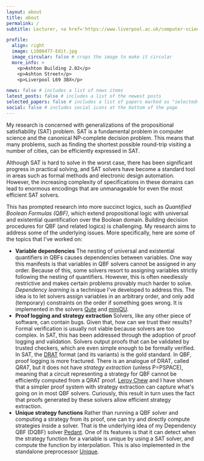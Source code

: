 ```yaml
---
layout: about
title: about
permalink: /
subtitle: Lecturer, <a href='https://www.liverpool.ac.uk/computer-science/'>Department of Computer Science, University of Liverpool</a>

profile:
  align: right
  image: L1008477-Edit.jpg
  image_circular: false # crops the image to make it circular
  more_info: >
    <p>Ashton Building 2.02</p>
    <p>Ashton Street</p>
    <p>Liverpool L69 3BX</p>

news: false # includes a list of news items
latest_posts: false # includes a list of the newest posts
selected_papers: false # includes a list of papers marked as "selected={true}"
social: false # includes social icons at the bottom of the page
---
```


My research is concerned with generalizations of the propositional satisfiability (SAT) problem. SAT is a fundamental problem in computer science and the canonical NP-complete decision problem. This means that many problems, such as finding the shortest possible round-trip visiting a number of cities, can be efficiently expressed in SAT.

Although SAT is hard to solve in the worst case, there has been significant progress in practical solving, and SAT solvers have become a standard tool in areas such as formal methods and electronic design automation. However, the increasing complexity of specifications in these domains can lead to enormous encodings that are unmanageable for even the most efficient SAT solvers.

This has prompted research into more succinct logics, such as *Quantified Boolean Formulas (QBF)*, which extend propositional logic with universal and existential quantification over the Boolean domain. Building decision procedures for QBF (and related logics) is challenging. My research aims to address some of the underlying issues. More specifically, here are some of the topics that I've worked on:

- **Variable dependencies** The nesting of universal and existential quantifiers in QBFs causes dependencies between variables. One way this manifests is that variables in QBF solvers cannot be assigned in any order. Because of this, some solvers resort to assigning variables strictly following the nesting of quantifiers. However, this is often needlessly restrictive and makes certain problems provably much harder to solve. *Dependency learning* is a technique I've developed to address this. The idea is to let solvers assign variables in an arbitrary order, and only add (temporary) constraints on the order if something goes wrong. It is implemented in the solvers [Qute](https://github.com/fslivovsky/qute) and [miniQU](https://github.com/fslivovsky/miniQU).
- **Proof logging and strategy extraction** Solvers, like any other piece of software, can contain bugs. Given that, how can we trust their results? Formal verification is usually not viable because solvers are too complex. In SAT, this has been addressed through the adoption of proof logging and validation. Solvers output proofs that can be validated by trusted checkers, which are even simple enough to be formally verified. In SAT, the [DRAT](https://www.cs.utexas.edu/~marijn/drat-trim/) format (and its variants) is the gold standard. In QBF, proof logging is more fractured. There is an analogue of DRAT, called *QRAT*, but it does not have *strategy extraction* (unless P=PSPACE), meaning that a circuit representing a strategy for QBF cannot be efficiently computed from a QRAT proof. [Leroy Chew](https://leroychew.wordpress.com/) and I have shown that a simpler proof system with strategy extraction can capture what's going on in most QBF solvers. Curiously, this result in turn uses the fact that proofs generated by these solvers allow efficient strategy extraction.
- **Unique strategy functions** Rather than running a QBF solver and computing a strategy from its proof, one can try and directly compute strategies inside a solver. That is the underlying idea of my Dependency QBF (DQBF) solver [Pedant](https://github.com/fslivovsky/pedant-solver). One of its features is that it can detect when the strategy function for a variable is unique by using a SAT solver, and compute the function by interpolation. This is also implemented in the standalone preprocessor [Unique](https://github.com/fslivovsky/unique).

